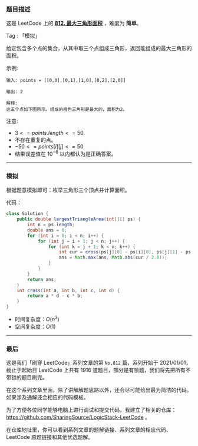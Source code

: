### 题目描述

这是 LeetCode 上的 **[812. 最大三角形面积](https://leetcode.cn/problems/largest-triangle-area/solution/by-ac_oier-htv8/)** ，难度为 **简单**。

Tag : 「模拟」



给定包含多个点的集合，从其中取三个点组成三角形，返回能组成的最大三角形的面积。

示例:
```
输入: points = [[0,0],[0,1],[1,0],[0,2],[2,0]]

输出: 2

解释: 
这五个点如下图所示。组成的橙色三角形是最大的，面积为2。
```

注意:
* $3 <= points.length <= 50.$
* 不存在重复的点。
* $-50 <= points[i][j] <= 50$
* 结果误差值在 $10^{-6}$ 以内都认为是正确答案。

---

### 模拟

根据题意模拟即可：枚举三角形三个顶点并计算面积。

代码：
```Java
class Solution {
    public double largestTriangleArea(int[][] ps) {
        int n = ps.length;
        double ans = 0;
        for (int i = 0; i < n; i++) {
            for (int j = i + 1; j < n; j++) {
                for (int k = j + 1; k < n; k++) {
                    int cur = cross(ps[j][0] - ps[i][0], ps[j][1] - ps[i][1], ps[k][0] - ps[i][0], ps[k][1] - ps[i][1]);
                    ans = Math.max(ans, Math.abs(cur / 2.0)); 
                }
            }
        }
        return ans;
    }
    int cross(int a, int b, int c, int d) {
        return a * d - c * b;
    }
}
```
* 时间复杂度：$O(n^3)$
* 空间复杂度：$O(1)$

---

### 最后

这是我们「刷穿 LeetCode」系列文章的第 `No.812` 篇，系列开始于 2021/01/01，截止于起始日 LeetCode 上共有 1916 道题目，部分是有锁题，我们将先把所有不带锁的题目刷完。

在这个系列文章里面，除了讲解解题思路以外，还会尽可能给出最为简洁的代码。如果涉及通解还会相应的代码模板。

为了方便各位同学能够电脑上进行调试和提交代码，我建立了相关的仓库：https://github.com/SharingSource/LogicStack-LeetCode 。

在仓库地址里，你可以看到系列文章的题解链接、系列文章的相应代码、LeetCode 原题链接和其他优选题解。

